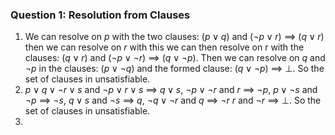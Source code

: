 ### **Question 1: Resolution from Clauses**

1. We can resolve on $p$ with the two clauses: $(p \lor q)$ and $(\neg p \lor r)$ $\implies$ $(q \lor r)$ then we can resolve on $r$ with this we can then resolve on r with the clauses: $(q \lor r)$ and $(\neg p \lor \neg r)$ $\implies$ $(q \lor \neg p)$. Then we can resolve on $q$ and $\neg p$ in the clauses: $(p \lor \neg q)$ and the formed clause: $(q \lor \neg p)$ $\implies$ $\bot$. So the set of clauses in unsatisfiable.
2. $p \lor q \lor \neg r \lor s$ and $\neg p \lor r \lor s$ $\implies$ $q \lor s$, $\neg p \lor \neg r$ and $r$ $\implies$ $\neg p$, $p \lor \neg s$ and $\neg p$ $\implies$ $\neg s$, $q \lor s$ and $\neg s$ $\implies$ $q$, $\neg q \lor \neg r$ and $q$ $\implies$ $\neg r$ $r$ and $\neg r$ $\implies$ $\bot$. So the set of clauses in unsatisfiable.
3. 